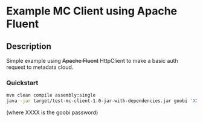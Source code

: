 # Example MC Client using Apache Fluent

## Description
Simple example using ~~Apache Fluent~~ HttpClient to make a basic auth request to metadata cloud.

### Quickstart
```bash
mvn clean compile assembly:single
java -jar target/test-mc-client-1.0-jar-with-dependencies.jar goobi 'XXXX'
```
(where XXXX is the goobi password)